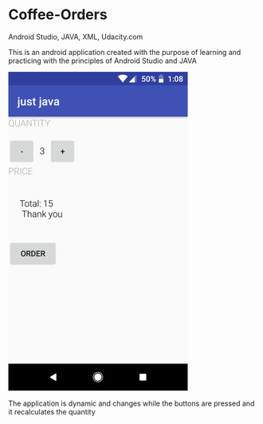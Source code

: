 # Coffee-Orders
Android Studio, JAVA, XML, Udacity.com

This is an android application created with the purpose of learning and practicing with the
principles of Android Studio and JAVA 

![alt text](https://github.com/filehippo/Coffee-Orders/blob/master/coffee.png)

The application is dynamic and changes while the buttons are pressed and it recalculates the quantity 
